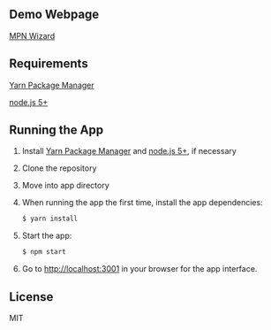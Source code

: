 
## Demo Webpage
[MPN Wizard](http://mpn-wizard.herokuapp.com/)

## Requirements

[Yarn Package Manager](https://yarnpkg.com/en/docs/install)

[node.js 5+](https://nodejs.org)

## Running the App

1. Install [Yarn Package Manager](https://yarnpkg.com/en/docs/install) and [node.js 5+](https://nodejs.org), if necessary

2. Clone the repository 

2. Move into app directory

3. When running the app the first time, install the app dependencies:

	```sh
	$ yarn install
	```
4. Start the app:  
	
	```sh
	$ npm start
	```

5. Go to [http://localhost:3001](http://localhost:3001) in your browser for the app interface.


## License

MIT